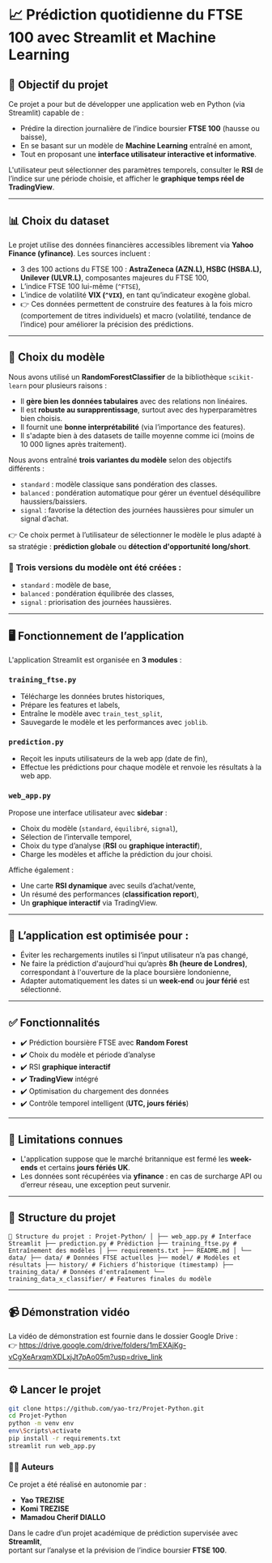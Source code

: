 # 📈 Prédiction quotidienne du FTSE 100 avec Streamlit et Machine Learning

## 🎯 Objectif du projet

Ce projet a pour but de développer une application web en Python (via Streamlit) capable de :

- Prédire la direction journalière de l’indice boursier **FTSE 100** (hausse ou baisse),
- En se basant sur un modèle de **Machine Learning** entraîné en amont,
- Tout en proposant une **interface utilisateur interactive et informative**.

L'utilisateur peut sélectionner des paramètres temporels, consulter le **RSI** de l’indice sur une période choisie, et afficher le **graphique temps réel de TradingView**.

---

## 📊 Choix du dataset

Le projet utilise des données financières accessibles librement via **Yahoo Finance (yfinance)**. Les sources incluent :

- 3 des 100 actions du FTSE 100 : **AstraZeneca (AZN.L), HSBC (HSBA.L), Unilever (ULVR.L)**, composantes majeures du FTSE 100,
- L’indice FTSE 100 lui-même (`^FTSE`),
- L’indice de volatilité **VIX (`^VIX`)**, en tant qu’indicateur exogène global.    
- 👉 Ces données permettent de construire des features à la fois micro (comportement de titres individuels) et macro (volatilité, tendance de l’indice) pour améliorer la précision des prédictions.

---

## 🧠 Choix du modèle

Nous avons utilisé un **RandomForestClassifier** de la bibliothèque `scikit-learn` pour plusieurs raisons :

- Il **gère bien les données tabulaires** avec des relations non linéaires.
- Il est **robuste au surapprentissage**, surtout avec des hyperparamètres bien choisis.
- Il fournit une **bonne interprétabilité** (via l’importance des features).
- Il s'adapte bien à des datasets de taille moyenne comme ici (moins de 10 000 lignes après traitement).

Nous avons entraîné **trois variantes du modèle** selon des objectifs différents :

- `standard` : modèle classique sans pondération des classes.  
- `balanced` : pondération automatique pour gérer un éventuel déséquilibre haussiers/baissiers.  
- `signal` : favorise la détection des journées haussières pour simuler un signal d’achat.

👉 Ce choix permet à l’utilisateur de sélectionner le modèle le plus adapté à sa stratégie : **prédiction globale** ou **détection d'opportunité long/short**.

### 🔧 Trois versions du modèle ont été créées :

- `standard` : modèle de base,
- `balanced` : pondération équilibrée des classes,
- `signal` : priorisation des journées haussières.

---

## 🖥️ Fonctionnement de l’application

L'application Streamlit est organisée en **3 modules** :

### `training_ftse.py`

- Télécharge les données brutes historiques,
- Prépare les features et labels,
- Entraîne le modèle avec `train_test_split`,
- Sauvegarde le modèle et les performances avec `joblib`.

### `prediction.py`

- Reçoit les inputs utilisateurs de la web app (date de fin),
- Effectue les prédictions pour chaque modèle et renvoie les résultats à la web app.

### `web_app.py`

Propose une interface utilisateur avec **sidebar** :

- Choix du modèle (`standard`, `équilibré`, `signal`),
- Sélection de l’intervalle temporel,
- Choix du type d’analyse (**RSI** ou **graphique interactif**),
- Charge les modèles et affiche la prédiction du jour choisi.

Affiche également :

- Une carte **RSI dynamique** avec seuils d’achat/vente,
- Un résumé des performances (**classification report**),
- Un **graphique interactif** via TradingView.

---

## 📌 L’application est optimisée pour :

- Éviter les rechargements inutiles si l’input utilisateur n’a pas changé,
- Ne faire la prédiction d'aujourd'hui qu’après **8h (heure de Londres)**, correspondant à l'ouverture de la place boursière londonienne,
- Adapter automatiquement les dates si un **week-end** ou **jour férié** est sélectionné.

---

## ✅ Fonctionnalités

- ✔️ Prédiction boursière FTSE avec **Random Forest**
- ✔️ Choix du modèle et période d’analyse
- ✔️ RSI **graphique interactif**
- ✔️ **TradingView** intégré
- ✔️ Optimisation du chargement des données
- ✔️ Contrôle temporel intelligent (**UTC, jours fériés**)

---

## 🚫 Limitations connues

- L'application suppose que le marché britannique est fermé les **week-ends** et certains **jours fériés UK**.
- Les données sont récupérées via **yfinance** : en cas de surcharge API ou d’erreur réseau, une exception peut survenir.

---

## 📁 Structure du projet

<pre><code>📁 Structure du projet : Projet-Python/ │ ├── web_app.py # Interface Streamlit ├── prediction.py # Prédiction ├── training_ftse.py # Entraînement des modèles │ ├── requirements.txt ├── README.md │ └── data/ ├── data/ # Données FTSE actuelles ├── model/ # Modèles et résultats ├── history/ # Fichiers d’historique (timestamp) ├── training_data/ # Données d'entraînement └── training_data_x_classifier/ # Features finales du modèle </code></pre>

---

## 📹 Démonstration vidéo

La vidéo de démonstration est fournie dans le dossier Google Drive :  
👉 https://drive.google.com/drive/folders/1mEXAjKg-vCgXeArxqmXDLxjJt7pAo05m?usp=drive_link

---

## ⚙️ Lancer le projet

```bash
git clone https://github.com/yao-trz/Projet-Python.git
cd Projet-Python
python -m venv env
env\Scripts\activate
pip install -r requirements.txt
streamlit run web_app.py
```
### 👨‍💻 Auteurs

Ce projet a été réalisé en autonomie par :

- **Yao TREZISE**  
- **Komi TREZISE**  
- **Mamadou Cherif DIALLO**

Dans le cadre d’un projet académique de prédiction supervisée avec **Streamlit**,  
portant sur l’analyse et la prévision de l’indice boursier **FTSE 100**.
